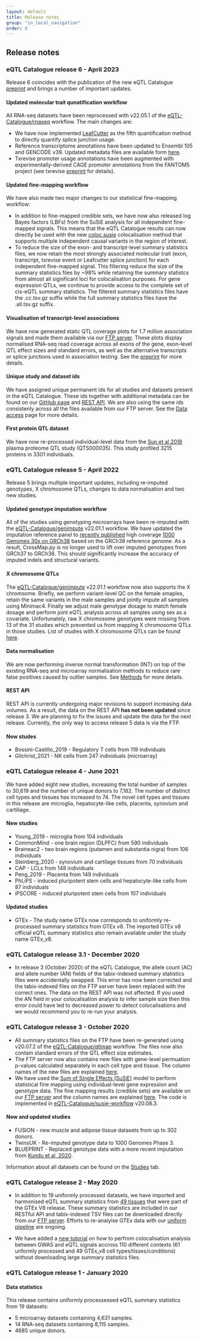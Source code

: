 ```yaml
---
layout: default
title: Release notes
group: "in_local_navigation"
order: 8
---
```


## Release notes

### eQTL Catalogue release 6 - April 2023

Release 6 coincides with the publication of the new eQTL Catalogue [preprint](https://doi.org/10.1101/2023.04.06.535816) and brings a number of important updates.

#### Updated molecular trait qunatification workflow
All RNA-seq datasets have been reprocessed with v22.05.1 of the [eQTL-Catalogue/rnaseq](https://github.com/eQTL-Catalogue/rnaseq) workflow. The main changes are:

* We have now implemented [LeafCutter](https://davidaknowles.github.io/leafcutter/) as the fifth quantification method to directly quantify splice junction usage.
* Reference transcriptome annotations have been updated to Ensembl 105 and GENCODE v39. Updated metadata files are available form [here](https://doi.org/10.5281/zenodo.7808390).
* Txrevise promoter usage annotations have been augmented with experimentally-derived CAGE promoter annotations from the FANTOM5 project (see txrevise [preprint](https://doi.org/10.1101/2022.07.12.499800) for details).

#### Updated fine-mapping workflow
We have also made two major changes to our statistical fine-mapping workflow:

* In addition to fine-mapped credible sets, we have now also released log Bayes factors (LBFs) from the SuSiE analysis for all independent fine-mapped signals. This means that the eQTL Catalogue results can now directly be used with the new [coloc.susie](https://doi.org/10.1371/journal.pgen.1009440) colocalisation method that supports multiple independent causal variants in the region of interest.
* To reduce the size of the exon- and transcript-level summary statistics files, we now retain the most strongly associated molecular trait (exon, transcript, txrevise event or Leafcutter splice junction) for each independent fine-mapped signal. This filtering reduce the size of the summary statistics files by ~98% while retaining the summary statistcs from almost all significant loci for colocalisation purposes. For gene expression QTLs, we continue to provide access to the complete set of cis-eQTL summary statistics. The filtered summary statistics files have the .cc.tsv.gz suffix while the full summary statistics files have the .all.tsv.gz suffix.

#### Visualisation of transcript-level associations
We have now generated static QTL coverage plots for 1.7 million association signals and made them available via our [FTP server](http://ftp.ebi.ac.uk/pub/databases/spot/eQTL/credible_sets). These plots display normalised RNA-seq read coverage across all exons of the gene, exon-level QTL effect sizes and standard errors, as well as the alternative transcripts or splice junctions used in association testing. See the [preprint](https://doi.org/10.1101/2023.04.06.535816) for more details.

#### Unique study and dataset ids
We have assigned unique permanent ids for all studies and datasets present in the eQTL Catalogue. These ids together with additional metadata can be found on our [GitHub page](https://github.com/eQTL-Catalogue/eQTL-Catalogue-resources/blob/master/data_tables/dataset_metadata.tsv) and [REST API](https://www.ebi.ac.uk/eqtl/api/docs). We are also using the same ids consistenly across all the files available from our FTP server. See the [Data access]({{site.domain}}{{site.baseurl}}/Data_access) page for more details.

#### First protein QTL dataset

We have now re-processed individual-level data from the [Sun et al 2018](https://doi.org/10.1038/s41586-018-0175-2) plasma proteome QTL study (QTS000035). This study profiled 3215 proteins in 3301 individuals.




### eQTL Catalogue release 5 - April 2022

Release 5 brings multiple important updates, including re-imputed genotypes, X chromosome QTLs, changes to data normalisation and two new studies.

#### Updated genotype imputation workflow
All of the studies using genotyping microarrays have been re-imputed with the [eQTL-Catalogue/genimpute](https://github.com/eQTL-Catalogue/genimpute) v22.01.1 workflow. We have updated the imputation reference panel to [recently published](https://www.biorxiv.org/content/10.1101/2021.02.06.430068v2) high coverage [1000 Genomes 30x on GRCh38](https://www.internationalgenome.org/data-portal/data-collection/30x-grch38) based on the GRCh38 reference genome. As a result, CrossMap.py is no longer used to lift over imputed genotypes from GRCh37 to GRCh38. This should significantly increase the accuracy of imputed indels and structural variants.

#### X chromosome QTLs
The [eQTL-Catalogue/genimpute](https://github.com/eQTL-Catalogue/genimpute) v22.01.1 workflow now also supports the X chromsome. Briefly, we perform variant-level QC on the female smaples, retain the same variants in the male samples and jointly impute all samples using Minimac4. Finally we adjust male genotype dosage to match female dosage and perform joint eQTL analysis across all samples using sex as a covariate. Unfortunately, raw X chromosome genotypes were missing from 13 of the 31 studies which prevented us from mapping X chromosome QTLs in those studies. List of studies with X chromosome QTLs can be found [here](https://github.com/eQTL-Catalogue/eQTL-Catalogue-resources/blob/master/data_tables/chrX_genotypes.tsv).

#### Data normalisation
We are now performing inverse normal transformation (INT) on top of the existing RNA-seq and microarray normalisation methods to reduce rare false positives caused by outlier samples. See [Methods](http://www.ebi.ac.uk/eqtl/Methods/) for more details.

#### REST API
REST API is currently undergoing major revisions to support increasing data volumes. As a result, the data on the REST API **has not been updated** since release 3. We are planning to fix the issues and update the data for the next release. Currently, the only way to access release 5 data is via the FTP.

#### New studes
* Bossini-Castillo_2019 - Regulatory T cells from 119 individuals
* Gilchrist_2021 - NK cells from 247 individuals (microarray)

### eQTL Catalogue release 4 - June 2021

We have added eight new studies, increasing the total number of samples to 30,619 and the number of unique donors to 7,182. The number of distinct cell types and tissues has increased to 74. The novel cell types and tissues in this release are microglia, hepatocyte-like cells, placenta, synovium and cartiliage.

#### New studies

* Young_2019 - microglia from 104 individuals 
* CommonMind - one brain region (DLPFC) from 590 individuals
* Braineac2 - two brain regions (putamen and substantia nigra) from 106 individuals
* Steinberg_2020 - synovium and cartilage tissues from 70 individuals
* CAP - LCLs from 148 individuals
* Peng_2019 - Placenta from 149 individuals
* PhLiPS - induced pluripotent stem cells and hepatocyte-like cells from 87 individuals
* iPSCORE - induced pluripotent stem cells from 107 individuals

#### Updated studies

* GTEx - The study name GTEx now corresponds to uniformly re-processed summary statistics from GTEx v8. The imported GTEx v8 official eQTL summary statistics also remain available under the study name GTEx_v8. 

### eQTL Catalogue release 3.1 - December 2020

* In release 3 (October 2020) of the eQTL Catalogue, the allele count (AC) and allele number (AN) fields of the tabix-indexed summary statistics files were accidentally swapped. This error has now been corrected and the tabix-indexed files on the FTP server have been replaced with the correct ones. The data on the REST API was not affected. If you used the AN field in your colocalisation analysis to infer sample size then this error could have led to decreased power to detect colocalisations and we would recommend you to re-run your analysis. 

### eQTL Catalogue release 3 - October 2020

* All summary statistics files on the FTP have been re-generated using v20.07.2 of the [eQTL-Catalogue/qtlmap](https://github.com/eQTL-Catalogue/qtlmap) workflow. The files now also contain standard errors of the QTL effect size estimates. 
* The FTP server now also contains new files with gene-level permuation p-values calculated separately in each cell type and tissue. The column names of the new files are explained [here](https://github.com/eQTL-Catalogue/eQTL-Catalogue-resources/blob/master/tabix/Columns.md).
* We have used the [Sum of Single Effects (SuSiE)](https://doi.org/10.1111/rssb.12388) model to perform statistical fine mapping using individual-level gene expression and genotype data. The fine mapping results (credible sets) are available on our [FTP server](ftp://ftp.ebi.ac.uk/pub/databases/spot/eQTL/credible_sets/) and the column names are explained [here](https://github.com/eQTL-Catalogue/eQTL-Catalogue-resources/blob/master/tabix/Columns.md). The code is implemented in [eQTL-Catalogue/susie-workflow](https://github.com/eQTL-Catalogue/susie-workflow) v20.08.3.

#### New and updated studies

* FUSION - new muscle and adipose tissue datasets from up to 302 donors.
* TwinsUK - Re-imputed genotype data to 1000 Genomes Phase 3.
* BLUEPRINT - Replaced genotype data with a more recent imputation from [Kundu et al, 2020](https://doi.org/10.1101/2020.01.15.907436).

Information about all datasets can be found on the [Studies]({{site.domain}}{{site.baseurl}}/Studies) tab.


### eQTL Catalogue release 2 - May 2020

* In addition to 19 uniformly processed datasets, we have imported and harmonised eQTL summary statistics from [49 tissues](https://github.com/eQTL-Catalogue/eQTL-Catalogue-resources/blob/master/tabix/tabix_ftp_paths_imported.tsv) that were part of the GTEx V8 release. These summary statistics are included in our RESTful API and tabix-indexed TSV files can be downloaded directly from our [FTP server](ftp://ftp.ebi.ac.uk/pub/databases/spot/eQTL/csv/GTEx_V8/). Efforts to re-analyise GTEx data with our [uniform pipeline](http://www.ebi.ac.uk/eqtl/Methods/) are ongoing.

* We have added a [new tutorial](http://htmlpreview.github.io/?https://github.com/kauralasoo/eQTL-Catalogue-resources/blob/master/scripts/tabix_use_case.html) on how to perfrom colocalisation analysis between GWAS and eQTL signals accross 110 different contexts (61 unformly processed and 49 GTEx_v8 cell types/tisses/conditions) without downloading large summary statistics files.

### eQTL Catalogue release 1 - January 2020

#### Data statistics

This release contains uniformly processessed eQTL summary statistics from 19 datasets:
* 5 microarray datasets containing 4,631 samples.
* 14 RNA-seq datasets containing 8,115 samples.
* 4685 unique donors.
